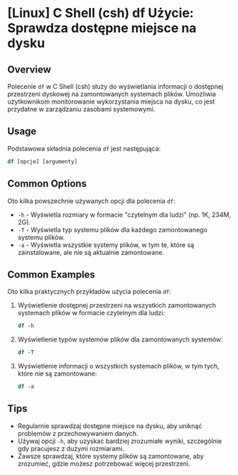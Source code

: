 # [Linux] C Shell (csh) df Użycie: Sprawdza dostępne miejsce na dysku

## Overview
Polecenie `df` w C Shell (csh) służy do wyświetlania informacji o dostępnej przestrzeni dyskowej na zamontowanych systemach plików. Umożliwia użytkownikom monitorowanie wykorzystania miejsca na dysku, co jest przydatne w zarządzaniu zasobami systemowymi.

## Usage
Podstawowa składnia polecenia `df` jest następująca:

```csh
df [opcje] [argumenty]
```

## Common Options
Oto kilka powszechnie używanych opcji dla polecenia `df`:

- `-h` - Wyświetla rozmiary w formacie "czytelnym dla ludzi" (np. 1K, 234M, 2G).
- `-T` - Wyświetla typ systemu plików dla każdego zamontowanego systemu plików.
- `-a` - Wyświetla wszystkie systemy plików, w tym te, które są zainstalowane, ale nie są aktualnie zamontowane.

## Common Examples
Oto kilka praktycznych przykładów użycia polecenia `df`:

1. Wyświetlenie dostępnej przestrzeni na wszystkich zamontowanych systemach plików w formacie czytelnym dla ludzi:
   ```csh
   df -h
   ```

2. Wyświetlenie typów systemów plików dla zamontowanych systemów:
   ```csh
   df -T
   ```

3. Wyświetlenie informacji o wszystkich systemach plików, w tym tych, które nie są zamontowane:
   ```csh
   df -a
   ```

## Tips
- Regularnie sprawdzaj dostępne miejsce na dysku, aby uniknąć problemów z przechowywaniem danych.
- Używaj opcji `-h`, aby uzyskać bardziej zrozumiałe wyniki, szczególnie gdy pracujesz z dużymi rozmiarami.
- Zawsze sprawdzaj, które systemy plików są zamontowane, aby zrozumieć, gdzie możesz potrzebować więcej przestrzeni.